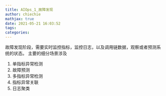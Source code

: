 ```yaml
---
title: AIOps_1_故障发现
author: chiechie
mathjax: true
date: 2021-05-21 16:03:52
tags:
categories:
---
```


故障发现阶段，需要实时监控指标，监控日志，以及调用链数据，观察或者预测系统的状态。
主要的细分场景涉及
1. 单指标异常检测
2. 故障预测
3. 多指标异常检测
4. 指标异常关联
5. 日志聚类
